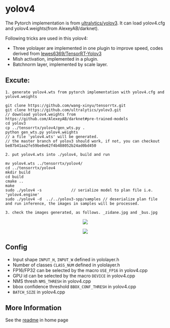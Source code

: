 # yolov4

The Pytorch implementation is from [ultralytics/yolov3](https://github.com/ultralytics/yolov3). It can load yolov4.cfg and yolov4.weights(from AlexeyAB/darknet).

Following tricks are used in this yolov4:

- Three yololayer are implemented in one plugin to improve speed, codes derived from [lewes6369/TensorRT-Yolov3](https://github.com/lewes6369/TensorRT-Yolov3)
- Mish activation, implemented in a plugin.
- Batchnorm layer, implemented by scale layer.

## Excute:

```
1. generate yolov4.wts from pytorch implementation with yolov4.cfg and yolov4.weights

git clone https://github.com/wang-xinyu/tensorrtx.git
git clone https://github.com/ultralytics/yolov3.git
// download yolov4.weights from https://github.com/AlexeyAB/darknet#pre-trained-models
cd yolov3
cp ../tensorrtx/yolov4/gen_wts.py .
python gen_wts.py yolov4.weights
// a file 'yolov4.wts' will be generated.
// the master branch of yolov3 should work, if not, you can checkout be87b41aa2fe59be8e62f4b488052b24ad0bd450

2. put yolov4.wts into ./yolov4, build and run

mv yolov4.wts ../tensorrtx/yolov4/
cd ../tensorrtx/yolov4
mkdir build
cd build
cmake ..
make
sudo ./yolov4 -s             // serialize model to plan file i.e. 'yolov4.engine'
sudo ./yolov4 -d  ../../yolov3-spp/samples // deserialize plan file and run inference, the images in samples will be processed.

3. check the images generated, as follows. _zidane.jpg and _bus.jpg
```

<p align="center">
<img src="https://user-images.githubusercontent.com/15235574/80863728-cbd3a780-8cb0-11ea-8640-7983bb41c354.jpg">
</p>

<p align="center">
<img src="https://user-images.githubusercontent.com/15235574/80863730-cfffc500-8cb0-11ea-810e-94d693e71d80.jpg">
</p>

## Config

- Input shape `INPUT_H`, `INPUT_W` defined in yololayer.h
- Number of classes `CLASS_NUM` defined in yololayer.h
- FP16/FP32 can be selected by the macro `USE_FP16` in yolov4.cpp
- GPU id can be selected by the macro `DEVICE` in yolov4.cpp
- NMS thresh `NMS_THRESH` in yolov4.cpp
- bbox confidence threshold `BBOX_CONF_THRESH` in yolov4.cpp
- `BATCH_SIZE` in yolov4.cpp

## More Information

See the [readme](../) in home page
